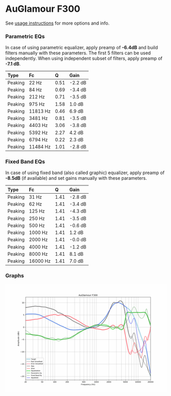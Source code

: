 # AuGlamour F300
See [usage instructions](https://github.com/jaakkopasanen/AutoEq#usage) for more options and info.

### Parametric EQs
In case of using parametric equalizer, apply preamp of **-6.4dB** and build filters manually
with these parameters. The first 5 filters can be used independently.
When using independent subset of filters, apply preamp of **-7.1 dB**.

| Type    | Fc       |    Q | Gain    |
|:--------|:---------|:-----|:--------|
| Peaking | 22 Hz    | 0.51 | -2.2 dB |
| Peaking | 84 Hz    | 0.69 | -3.4 dB |
| Peaking | 212 Hz   | 0.71 | -3.5 dB |
| Peaking | 975 Hz   | 1.58 | 1.0 dB  |
| Peaking | 11813 Hz | 0.46 | 6.9 dB  |
| Peaking | 3481 Hz  | 0.81 | -3.5 dB |
| Peaking | 4403 Hz  | 3.06 | -3.8 dB |
| Peaking | 5392 Hz  | 2.27 | 4.2 dB  |
| Peaking | 6794 Hz  | 0.22 | 2.3 dB  |
| Peaking | 11484 Hz | 1.01 | -2.8 dB |

### Fixed Band EQs
In case of using fixed band (also called graphic) equalizer, apply preamp of **-8.5dB**
(if available) and set gains manually with these parameters.

| Type    | Fc       |    Q | Gain    |
|:--------|:---------|:-----|:--------|
| Peaking | 31 Hz    | 1.41 | -2.8 dB |
| Peaking | 62 Hz    | 1.41 | -3.4 dB |
| Peaking | 125 Hz   | 1.41 | -4.3 dB |
| Peaking | 250 Hz   | 1.41 | -3.5 dB |
| Peaking | 500 Hz   | 1.41 | -0.6 dB |
| Peaking | 1000 Hz  | 1.41 | 1.2 dB  |
| Peaking | 2000 Hz  | 1.41 | -0.0 dB |
| Peaking | 4000 Hz  | 1.41 | -1.2 dB |
| Peaking | 8000 Hz  | 1.41 | 8.1 dB  |
| Peaking | 16000 Hz | 1.41 | 7.0 dB  |

### Graphs
![](./AuGlamour%20F300.png)